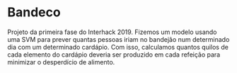 # Bandeco
Projeto da primeira fase do Interhack 2019. Fizemos um modelo usando uma SVM para prever quantas pessoas iriam no bandejão num determinado dia com um determinado cardápio. Com isso, calculamos quantos quilos de cada elemento do cardápio deveria ser produzido em cada refeição para minimizar o desperdício de alimento.
